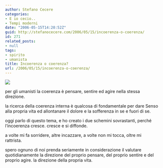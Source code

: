 ```yaml
---
author: Stefano Cecere
categories:
- E io cecio..
- Tempi moderni
date: "2006-05-15T14:20:52Z"
guid: http://stefanocecere.com/2006/05/15/incoerenza-o-coerenza/
id: 271
related_posts:
- null
tags:
- spirito
- umanista
title: Incoerenza o coerenza?
url: /2006/05/15/incoerenza-o-coerenza/
---
```


![](/wp-content/incoerenza_coerenza.jpg)

per gli umanisti la coerenza è pensare, sentire ed agire nella stessa direzione.
  
la ricerca della coerenza interna è qualcosa di fondamentale per dare Senso alla propria vita ed allontanare il dolore e la sofferenza in se e fuori di se.

oggi parlo di questo tema, e ho creato i due schemini sovrastanti, perché l&#8217;incoerenza cresce. cresce e si diffonde.
  
a volte mi fa sorridere, altre incazzare, a volte non mi tocca, oltre mi rattrista.

spero ognuno di noi prenda seriamente in considerazione il valutare quotidianamente la direzione del proprio pensare, del proprio sentire e del proprio agire. la direzione della propria vita.